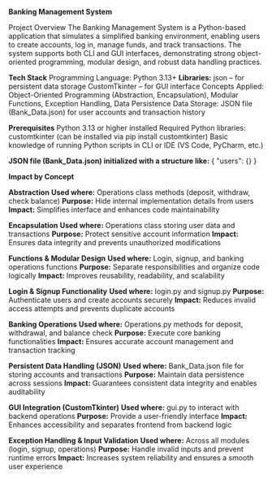 **Banking Management System**

Project Overview
The Banking Management System is a Python-based application that simulates a simplified banking environment, enabling users to create accounts, log in, manage funds, and track transactions. The system supports both CLI and GUI interfaces, demonstrating strong object-oriented programming, modular design, and robust data handling practices.

**Tech Stack**
Programming Language: Python 3.13+
**Libraries:**
json – for persistent data storage
CustomTkinter – for GUI interface
Concepts Applied: Object-Oriented Programming (Abstraction, Encapsulation), Modular Functions, Exception Handling, Data Persistence
Data Storage: JSON file (Bank_Data.json) for user accounts and transaction history

**Prerequisites**
Python 3.13 or higher installed
Required Python libraries: customtkinter (can be installed via pip install customtkinter)
Basic knowledge of running Python scripts in CLI or IDE (VS Code, PyCharm, etc.)

**JSON file (Bank_Data.json) initialized with a structure like:**
{
    "users": {}
}

**Impact by Concept**

**Abstraction**
**Used where:** Operations class methods (deposit, withdraw, check balance)
**Purpose:** Hide internal implementation details from users
**Impact:** Simplifies interface and enhances code maintainability

**Encapsulation**
**Used where:** Operations class storing user data and transactions
**Purpose:** Protect sensitive account information
**Impact:** Ensures data integrity and prevents unauthorized modifications

**Functions & Modular Design**
**Used where:** Login, signup, and banking operations functions
**Purpose:** Separate responsibilities and organize code logically
**Impact:** Improves reusability, readability, and scalability

**Login & Signup Functionality**
**Used where:** login.py and signup.py
**Purpose:** Authenticate users and create accounts securely
**Impact:** Reduces invalid access attempts and prevents duplicate accounts

**Banking Operations**
**Used where:** Operations.py methods for deposit, withdrawal, and balance check
**Purpose:** Execute core banking functionalities
**Impact:** Ensures accurate account management and transaction tracking

**Persistent Data Handling (JSON)**
**Used where:** Bank_Data.json file for storing accounts and transactions
**Purpose:** Maintain data persistence across sessions
**Impact:** Guarantees consistent data integrity and enables auditability

**GUI Integration (CustomTkinter)**
**Used where:** gui.py to interact with backend operations
**Purpose:** Provide a user-friendly interface
**Impact:** Enhances accessibility and separates frontend from backend logic

**Exception Handling & Input Validation**
**Used where:** Across all modules (login, signup, operations)
**Purpose:** Handle invalid inputs and prevent runtime errors
**Impact:** Increases system reliability and ensures a smooth user experience
